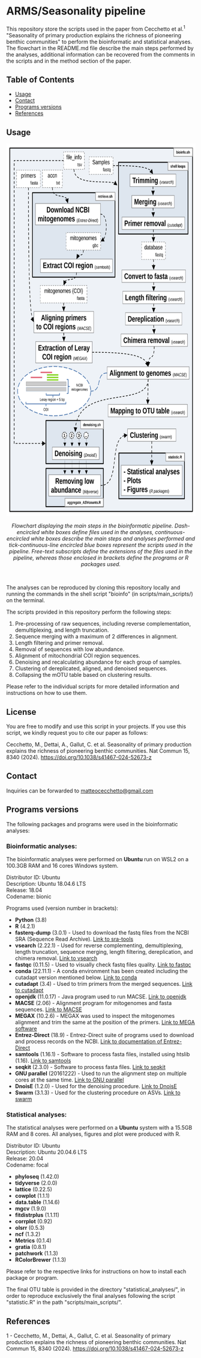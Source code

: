 # ARMS/Seasonality pipeline

This repository store the scripts used in the paper from Cecchetto et al.<sup>1</sup> "Seasonality of primary production explains the richness of pioneering benthic communities" to perform the bioinformatic and statistical analyses. The flowchart in the README.md file describe the main steps performed by the analyses, additional information can be recovered from the comments in the scripts and in the method section of the paper.

## Table of Contents

- [Usage](#usage)
- [Contact](#Contact)
- [Programs versions](#Programs-versions)
- [References](#references)

## Usage

<p align="center">
<img src="figures/flowchart2.png" style="width: 700px; height:990px">
<p>
<p align="center">
<em>Flowchart displaying the main steps in the bioinformatic pipeline. Dash-encircled white boxes define files used in the analyses, continuous-encircled white boxes describe the main steps and analyses performed and tick-continuous-line encircled blue boxes represent the scripts used in the pipeline. Free-text subscripts define the extensions of the files used in the pipeline, whereas those enclosed in brackets define the programs or R packages used.</em>
<p> <br />

The analyses can be reproduced by cloning this repository locally and running the commands in the shell script "bioinfo" (in scripts/main_scripts/) on the terminal.

The scripts provided in this repository perform the following steps:

1. Pre-processing of raw sequences, including reverse complementation, demultiplexing, and length truncation.
2. Sequence merging with a maximum of 2 differences in alignment.
3. Length filtering and primer removal.
4. Removal of sequences with low abundance.
5. Alignment of mitochondrial COI region sequences.
6. Denoising and recalculating abundance for each group of samples.
7. Clustering of dereplicated, aligned, and denoised sequences.
8. Collapsing the mOTU table based on clustering results.

Please refer to the individual scripts for more detailed information and instructions on how to use them.

## License

You are free to modify and use this script in your projects. If you use this script, we kindly request you to cite our paper as follows:

Cecchetto, M., Dettai, A., Gallut, C. et al. Seasonality of primary production explains the richness of pioneering benthic communities. Nat Commun 15, 8340 (2024). https://doi.org/10.1038/s41467-024-52673-z

## Contact

Inquiries can be forwarded to matteocecchetto@gmail.com

## Programs versions

The following packages and programs were used in the bioinformatic analyses:

### Bioinformatic analyses:

The bioinformatic analyses were performed on **Ubuntu** run on WSL2 on a 100.3GB RAM and 16 cores Windows system.

Distributor ID: Ubuntu  
Description:    Ubuntu 18.04.6 LTS  
Release:        18.04  
Codename:       bionic

Programs used (version number in brackets):

- **Python** (3.8)
- **R** (4.2.1)
- **fasterq-dump** (3.0.1) - Used to download the fastq files from the NCBI SRA (Sequence Read Archive). [Link to sra-tools](https://github.com/ncbi/sra-tools)
- **vsearch** (2.22.1) - Used for reverse complementing, demultiplexing, length truncation, sequence merging, length filtering, dereplication, and chimera removal. [Link to vsearch](https://github.com/torognes/vsearch)
- **fastqc** (0.11.5) - Used to visually check fastq files quality. [Link to fastqc](https://github.com/s-andrews/FastQC)
- **conda** (22.11.1) - A conda environment has been created including the cutadapt version mentioned below. [Link to conda](https://docs.conda.io/en/latest/)
- **cutadapt** (3.4) - Used to trim primers from the merged sequences. [Link to cutadapt](https://github.com/marcelm/cutadapt/)
- **openjdk** (11.0.17) - Java program used to run MACSE. [Link to openjdk](https://openjdk.org/)
- **MACSE** (2.06) - Alignment program for mitogenomes and fasta sequences. [Link to MACSE](https://www.agap-ge2pop.org/macse/#)
- **MEGAX** (10.2.6) - MEGAX was used to inspect the mitogenomes alignment and trim the same at the position of the primers. [Link to MEGA software](https://www.megasoftware.net/)
- **Entrez-Direct** (18.9) - Entrez-Direct suite of programs used to download and process records on the NCBI. [Link to documentation of Entrez-Direct](https://www.ncbi.nlm.nih.gov/books/NBK179288/)
- **samtools** (1.16.1) - Software to process fasta files, installed using htslib (1.16). [Link to samtools](https://github.com/samtools/samtools)
- **seqkit** (2.3.0) - Software to process fasta files. [Link to seqkit](https://bioinf.shenwei.me/seqkit/)
- **GNU parallel** (20161222) - Used to run the alignment step on multiple cores at the same time. [Link to GNU parallel](https://www.gnu.org/software/parallel/)
- **DnoisE** (1.2.0) - Used for the denoising procedure. [Link to DnoisE](https://github.com/adriantich/DnoisE)
- **Swarm** (3.1.3) - Used for the clustering procedure on ASVs. [Link to swarm](https://github.com/torognes/swarm)


### Statistical analyses:

The statistical analyses were performed on a **Ubuntu** system with a 15.5GB RAM and 8 cores.
All analyses, figures and plot were produced with R.

Distributor ID:	Ubuntu  
Description:		Ubuntu 20.04.6 LTS  
Release:			20.04  
Codename:		focal

- **phyloseq** (1.42.0)
- **tidyverse** (2.0.0)
- **lattice** (0.22.5)
- **cowplot** (1.1.1)
- **data.table** (1.14.6)
- **mgcv** (1.9.0)
- **fitdistrplus** (1.1.11)
- **corrplot** (0.92)
- **olsrr** (0.5.3)
- **ncf** (1.3.2)
- **Metrics** (0.1.4)
- **gratia** (0.8.1)
- **patchwork** (1.1.3)
- **RColorBrewer** (1.1.3)

Please refer to the respective links for instructions on how to install each package or program.

The final OTU table is provided in the directory "statistical\_analyses/", in order to reproduce exclusively the final analyses following the script "statistic.R" in the path "scripts/main\_scripts/".

## References

1 - Cecchetto, M., Dettai, A., Gallut, C. et al. Seasonality of primary production explains the richness of pioneering benthic communities. Nat Commun 15, 8340 (2024). https://doi.org/10.1038/s41467-024-52673-z
